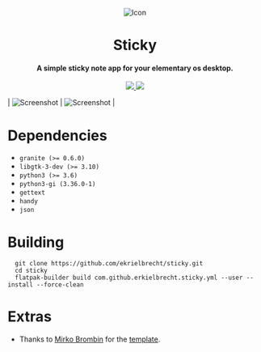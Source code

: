<p align="center">
  <img src="https://github.com/erkielbrecht/sticky/tree/main/data/icons/app/128/com.github.erkielbrecht.sticky.svg" alt="Icon" />
</p>
<h1 align="center">Sticky</h1>
<h4 align="center">A simple sticky note app for your elementary os desktop.</h4>

<!--<p align="center">
  <a href="https://appcenter.elementary.io/..."><img src="https://appcenter.elementary.io/badge.svg" alt="Get it on AppCenter" /></a>
</p>-->

<p align="center">
  <a href="https://github.com/erkielbrecht/sticky/blob/main/LICENSE">
    <img src="https://img.shields.io/badge/License-GPL3.0-blue.svg?style=for-the-badge">
  </a>
  <a href="https://github.com/erkielbrecht/sticky/releases">
    <img src="https://img.shields.io/badge/Release-v%201.0.2-blue.svg?style=for-the-badge">
  </a>
</p>

| ![Screenshot](https://github.com/erkielbrecht/sticky/blob/main/data/screenshots/screenshot1.png) | ![Screenshot](https://github.com/erkielbrecht/sticky/blob/main/data/screenshots/screenshot2.png) |

# Dependencies
  - `granite (>= 0.6.0)`
  - `libgtk-3-dev (>= 3.10)`
  - `python3 (>= 3.6)`
  - `python3-gi (3.36.0-1)`
  -  `gettext`
  -  `handy`
  -  `json`

# Building
  ```
    git clone https://github.com/ekrielbrecht/sticky.git
    cd sticky
    flatpak-builder build com.github.erkielbrecht.sticky.yml --user --install --force-clean
  ```
# Extras
   - Thanks to [Mirko Brombin](https://github.com/mirkobrombin) for the [template](https://github.com/mirkobrombin/ElementaryPython).
